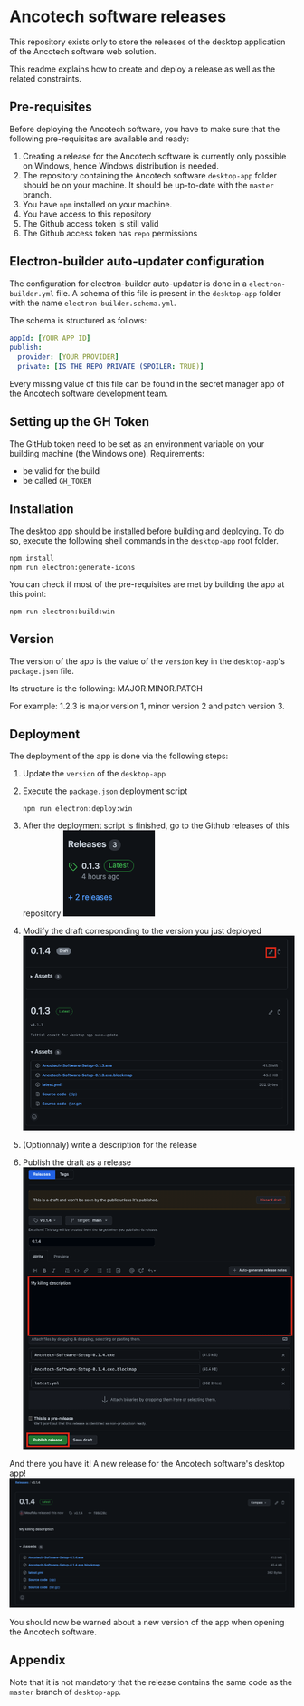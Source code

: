 # Ancotech software releases

This repository exists only to store the releases of the desktop application of the Ancotech software web solution.

This readme explains how to create and deploy a release as well as the related constraints.

## Pre-requisites

Before deploying the Ancotech software, you have to make sure that the following pre-requisites are available and ready:

1. Creating a release for the Ancotech software is currently only possible on Windows, hence Windows distribution is needed.
2. The repository containing the Ancotech software `desktop-app` folder should be on your machine. It should be up-to-date with the `master` branch.
3. You have `npm` installed on your machine.
4. You have access to this repository
5. The Github access token is still valid
6. The Github access token has `repo` permissions

## Electron-builder auto-updater configuration

The configuration for electron-builder auto-updater is done in a `electron-builder.yml` file. A schema of this file is present in the `desktop-app` folder with the name `electron-builder.schema.yml`.

The schema is structured as follows:

```yml
appId: [YOUR APP ID]
publish:
  provider: [YOUR PROVIDER]
  private: [IS THE REPO PRIVATE (SPOILER: TRUE)]
```

Every missing value of this file can be found in the secret manager app of the Ancotech software development team.

## Setting up the GH Token

The GitHub token need to be set as an environment variable on your building machine (the Windows one).
Requirements:
 - be valid for the build
 - be called `GH_TOKEN`

## Installation

The desktop app should be installed before building and deploying. To do so, execute the following shell commands in the `desktop-app` root folder.

```shell
npm install
npm run electron:generate-icons
```

You can check if most of the pre-requisites are met by building the app at this point:

```shell
npm run electron:build:win
```

## Version

The version of the app is the value of the `version` key in the `desktop-app`'s `package.json` file.

Its structure is the following: MAJOR.MINOR.PATCH

For example: 1.2.3 is major version 1, minor version 2 and patch version 3.

## Deployment

The deployment of the app is done via the following steps:

1. Update the `version` of the `desktop-app`
2. Execute the `package.json` deployment script

    ```shell
    npm run electron:deploy:win
    ```

3. After the deployment script is finished, go to the Github releases of this repository
   ![Github releases access](images/github-releases.png)
4. Modify the draft corresponding to the version you just deployed
   ![Github edit draft](images/edit-draft.png)
5. (Optionnaly) write a description for the release
6. Publish the draft as a release
   ![Github publish draft](images/publish-draft.png)

And there you have it! A new release for the Ancotech software's desktop app!
![Github new release](images/new-release.png)

You should now be warned about a new version of the app when opening the Ancotech software.

## Appendix

Note that it is not mandatory that the release contains the same code as the `master` branch of `desktop-app`.
